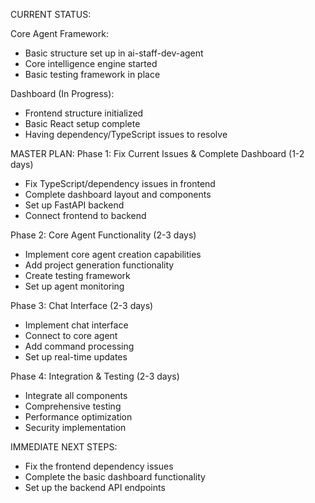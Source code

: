 CURRENT STATUS:

Core Agent Framework:
- Basic structure set up in ai-staff-dev-agent
- Core intelligence engine started
- Basic testing framework in place

Dashboard (In Progress):
- Frontend structure initialized
- Basic React setup complete
- Having dependency/TypeScript issues to resolve

MASTER PLAN:
Phase 1: Fix Current Issues & Complete Dashboard (1-2 days)
- Fix TypeScript/dependency issues in frontend
- Complete dashboard layout and components
- Set up FastAPI backend
- Connect frontend to backend

Phase 2: Core Agent Functionality (2-3 days)
- Implement core agent creation capabilities
- Add project generation functionality
- Create testing framework
- Set up agent monitoring

Phase 3: Chat Interface (2-3 days)
- Implement chat interface
- Connect to core agent
- Add command processing
- Set up real-time updates

Phase 4: Integration & Testing (2-3 days)
- Integrate all components
- Comprehensive testing
- Performance optimization
- Security implementation

IMMEDIATE NEXT STEPS:
- Fix the frontend dependency issues
- Complete the basic dashboard functionality
- Set up the backend API endpoints
